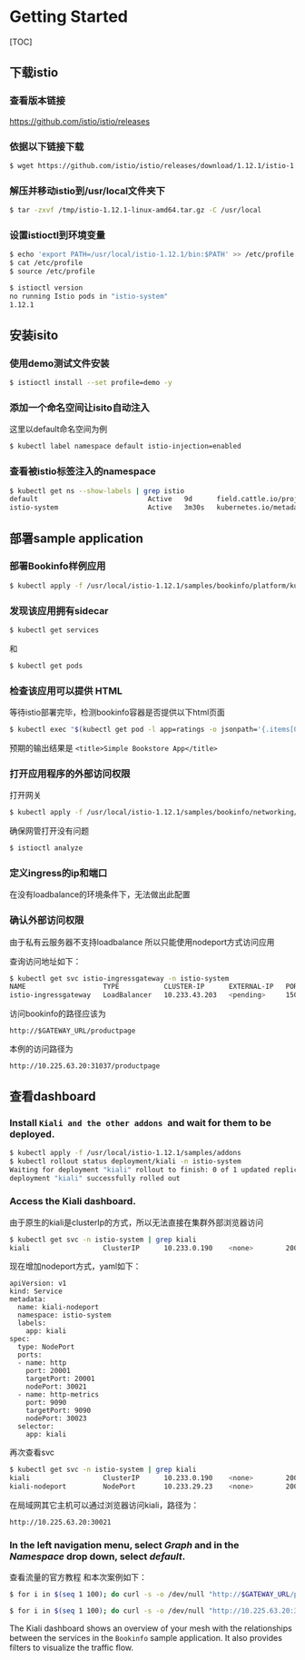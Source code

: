# Getting Started

[TOC]

## 下载istio

### 查看版本链接

https://github.com/istio/istio/releases

### 依据以下链接下载

```bash
$ wget https://github.com/istio/istio/releases/download/1.12.1/istio-1.12.1-linux-amd64.tar.gz -P /tmp 
```

### 解压并移动istio到/usr/local文件夹下

```bash
$ tar -zxvf /tmp/istio-1.12.1-linux-amd64.tar.gz -C /usr/local
```

### 设置istioctl到环境变量

```bash
$ echo 'export PATH=/usr/local/istio-1.12.1/bin:$PATH' >> /etc/profile
$ cat /etc/profile
$ source /etc/profile

$ istioctl version
no running Istio pods in "istio-system"
1.12.1
```

## 安装isito

### 使用demo测试文件安装

```bash
$ istioctl install --set profile=demo -y
```

### 添加一个命名空间让isito自动注入

这里以default命名空间为例

```bash
$ kubectl label namespace default istio-injection=enabled
```

### 查看被istio标签注入的namespace

```bash
$ kubectl get ns --show-labels | grep istio
default                           Active   9d      field.cattle.io/projectId=p-cmm56,istio-injection=enabled,kubernetes.io/metadata.name=default,kubesphere.io/namespace=default,kubesphere.io/workspace=system-workspace
istio-system                      Active   3m30s   kubernetes.io/metadata.name=istio-system,kubesphere.io/namespace=istio-system
```

## 部署sample application

### 部署Bookinfo样例应用

```bash
$ kubectl apply -f /usr/local/istio-1.12.1/samples/bookinfo/platform/kube/bookinfo.yaml
```

### 发现该应用拥有sidecar

```bash
$ kubectl get services
```

和

```bash
$ kubectl get pods
```

### 检查该应用可以提供 HTML

等待istio部署完毕，检测bookinfo容器是否提供以下html页面

```bash
$ kubectl exec "$(kubectl get pod -l app=ratings -o jsonpath='{.items[0].metadata.name}')" -c ratings -- curl -sS productpage:9080/productpage | grep -o "<title>.*</title>"
```

预期的输出结果是 `<title>Simple Bookstore App</title>`

### 打开应用程序的外部访问权限

打开网关

```bash
$ kubectl apply -f /usr/local/istio-1.12.1/samples/bookinfo/networking/bookinfo-gateway.yaml
```

确保网管打开没有问题

```bash
$ istioctl analyze
```

### 定义ingress的ip和端口

在没有loadbalance的环境条件下，无法做出此配置

### 确认外部访问权限

由于私有云服务器不支持loadbalance  所以只能使用nodeport方式访问应用

查询访问地址如下：

```bash
$ kubectl get svc istio-ingressgateway -n istio-system
NAME                   TYPE           CLUSTER-IP      EXTERNAL-IP   PORT(S)                                                                      AGE
istio-ingressgateway   LoadBalancer   10.233.43.203   <pending>     15021:31639/TCP,80:31037/TCP,443:31905/TCP,31400:30263/TCP,15443:31319/TCP   2d22h
```

访问bookinfo的路径应该为

```
http://$GATEWAY_URL/productpage
```

本例的访问路径为

```
http://10.225.63.20:31037/productpage
```

## 查看dashboard

### Install `Kiali and the other addons `and wait for them to be deployed.

```bash
$ kubectl apply -f /usr/local/istio-1.12.1/samples/addons
$ kubectl rollout status deployment/kiali -n istio-system
Waiting for deployment "kiali" rollout to finish: 0 of 1 updated replicas are available...
deployment "kiali" successfully rolled out
```

### Access the Kiali dashboard.

由于原生的kiali是clusterIp的方式，所以无法直接在集群外部浏览器访问

```bash
$ kubectl get svc -n istio-system | grep kiali
kiali                  ClusterIP      10.233.0.190    <none>        20001/TCP,9090/TCP                                               9m
```

现在增加nodeport方式，yaml如下：

```
apiVersion: v1
kind: Service
metadata:
  name: kiali-nodeport
  namespace: istio-system
  labels:
    app: kiali
spec:
  type: NodePort
  ports:
  - name: http
    port: 20001
    targetPort: 20001
    nodePort: 30021
  - name: http-metrics
    port: 9090
    targetPort: 9090
    nodePort: 30023
  selector:
    app: kiali
```

再次查看svc

```bash
$ kubectl get svc -n istio-system | grep kiali
kiali                  ClusterIP      10.233.0.190    <none>        20001/TCP,9090/TCP                                                           18m
kiali-nodeport         NodePort       10.233.29.23    <none>        20001:30021/TCP,9090:30023/TCP                                               9s
```

在局域网其它主机可以通过浏览器访问kiali，路径为：

```
http://10.225.63.20:30021
```

### In the left navigation menu, select *Graph* and in the *Namespace* drop down, select *default*.

查看流量的官方教程 和本次案例如下：

```bash
$ for i in $(seq 1 100); do curl -s -o /dev/null "http://$GATEWAY_URL/productpage"; done

$ for i in $(seq 1 100); do curl -s -o /dev/null "http://10.225.63.20:31037/productpage"; done
```

The Kiali dashboard shows an overview of your mesh with the relationships between the services in the `Bookinfo` sample application. It also provides filters to visualize the traffic flow.